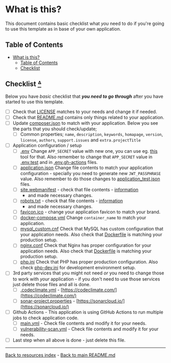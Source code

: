 # What is this?

This document contains basic checklist what _you_ need to do if you're going to
use this template as in base of your own application.

## Table of Contents

* [What is this?](#what-is-this)
  * [Table of Contents](#table-of-contents)
  * [Checklist](#checklist-table-of-contents)

## Checklist [ᐞ](#table-of-contents)

Below you have _basic_ checklist that **_you need to go through_** after you have
started to use this template.

* [ ] Check that [LICENSE](../LICENSE) matches to your needs and change it if
  needed.
* [ ] Check that [README.md](../README.md) contains only things related to your
  application.
* [ ] Update [composer.json](../composer.json) to match with your application.
  Below you see the parts that you should check/update;
  * [ ] Common properties; `name`, `description`, `keywords`, `homapage`,
    `version`, `license`, `authors`, `support.issues` and
    `extra.projectTitle`
* [ ] Application configuration / setup
  * [ ] [.env](../.env) Change `APP_SECRET` value with new one, you can use
    eg. [this](http://nux.net/secret) tool for that. Also remember to
    change that `APP_SECRET` value in [.env.test](../.env.test) and in
    [.env.gh-actions](../.env.gh-actions) files.
  * [ ] [application.json](../secrets/application.json) Change file contents
    to match your application configuration - specially you need to
    generate new `JWT_PASSPHRASE` value. Also remember to do those
    changes to [application_test.json](../secrets/application_test.json)
    files.
  * [ ] [site.webmanifest](../public/site.webmanifest) - check that file
    contents - [information](https://developer.mozilla.org/en-US/docs/Web/Manifest)
    - and made necessary changes.
  * [ ] [robots.txt](../public/robots.txt) - check that file contents -
    [information](https://developers.google.com/search/docs/advanced/robots/intro)
    - and made necessary changes.
  * [ ] [favicon.ico](../public/favicon.ico) - change your application favicon
    to match your brand.
  * [ ] [docker-compose.yml](../docker-compose.yml) Change `container_name` to
    match your application.
  * [ ] [mysql_custom.cnf](../docker/mysql/mysql_custom.cnf) Check that MySQL
    has custom configuration that your application needs. Also check that
    [Dockerfile](../docker/mysql/Dockerfile) is matching your production
    setup.
  * [ ] [nginx.conf](../docker/nginx/nginx.conf) Check that Nginx has proper
    configuration for your application needs. Also check that
    [Dockerfile](../docker/mysql/Dockerfile) is matching your production
    setup.
  * [ ] [php.ini](../docker/php/php.ini) Check that PHP has proper production
    configuration. Also check [php-dev.ini](../docker/php/php-dev.ini) for
    development environment setup.
* [ ] 3rd party services that you might not need _or_ you need to change those
  to work with _your_ application - if you don't need to use those services
  just delete those files and all is done.
  * [ ] [.codeclimate.yml](../.codeclimate.yml) - [https://codeclimate.com/](https://codeclimate.com/)
  * [ ] [sonar-project.properties](../sonar-project.properties) - [https://sonarcloud.io/](https://sonarcloud.io/)
* [ ] Github Actions - This application is using GitHub Actions to run multiple
  jobs to check application code.
  * [ ] [main.yml](../.github/workflows/main.yml) - Check file contents and
    modify it for your needs.
  * [ ] [vulnerability-scan.yml](../.github/workflows/vulnerability-scan.yml) -
    Check file contents and modify it for your needs.
* [ ] Last step when all above is done - just delete this file.

---

[Back to resources index](README.md) - [Back to main README.md](../README.md)
